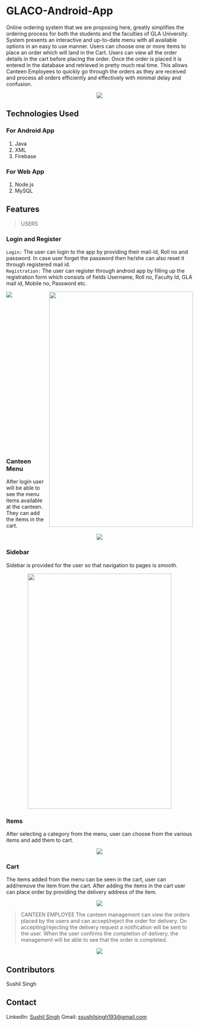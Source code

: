 # GLACO-Android-App
Online ordering system that we are proposing here, greatly simplifies the ordering process for both the students and the faculties of 
GLA University. System presents an interactive and up-to-date menu with all available options in an easy to use manner. Users can choose 
one or more items to place an order which will land in the Cart. Users can view all the order details in the cart before placing the order. Once the order is placed it is entered in the database and retrieved in pretty much real time. This allows Canteen Employees to quickly go through the orders as they are received and process all orders efficiently and effectively with minimal delay and confusion.

<p align="center"><img src="https://github.com/sushilsingh23/GLACO-Android-App/blob/master/AndroidApp/Screenshots/Glaco-Home.PNG"></p>

## Technologies Used
### For Android App
1. Java 
2. XML
3. Firebase
### For Web App
1. Node.js
2. MySQL

## Features
> USERS
### Login and Register
<code>Login:</code> The user can login to the app by providing their mail-Id, Roll no and password. In case user forget the password then he/she can also reset it through registered mail id.<br/>
<code>Registration:</code> The user can register through android app by filling up the registration form which consists of fields Username, Roll no, Faculty Id, GLA mail id, Mobile no, Password etc.
<div align="center"><img align="left"  src="https://github.com/sushilsingh23/GLACO-Android-App/blob/master/AndroidApp/Screenshots/Glaco-SignIn.PNG"><img align="right" height="635" width="388"  src="https://github.com/sushilsingh23/GLACO-Android-App/blob/master/AndroidApp/Screenshots/Glaco-SignUp.PNG"></div>
<br /><br /><br /><br /><br /><br /><br /><br /><br /><br /><br /><br /><br /><br /><br /><br /><br /><br /><br /><br /><br /><br /><br /><br /><br />

### Canteen Menu
After login user will be able to see the menu items available at the canteen. They can add the items in the cart.
<p align="center"><img src="https://github.com/sushilsingh23/GLACO-Android-App/blob/master/AndroidApp/Screenshots/Glaco-Main.PNG"></p>

### Sidebar
Sidebar is provided for the user so that navigation to pages is smooth.
<p align="center"><img height="635" width="388" src="https://github.com/sushilsingh23/GLACO-Android-App/blob/master/AndroidApp/Screenshots/Glaco-Sidebar.jpeg"></p>

### Items
After selecting a category from the menu, user can choose from the various items and add them to cart.
<p align="center"><img src="https://github.com/sushilsingh23/GLACO-Android-App/blob/master/AndroidApp/Screenshots/Glaco-Item.PNG"></p>

### Cart
The items added from the menu can be seen in the cart, user can add/remove the item from the cart. After adding the items in the cart user can place order by providing the delivery address of the item.
<p align="center"><img src="https://github.com/sushilsingh23/GLACO-Android-App/blob/master/AndroidApp/Screenshots/Glaco-Cart.PNG"></p>

> CANTEEN EMPLOYEE
The canteen management can view the orders placed by the users and can accept/reject the order for delivery. On accepting/rejecting the delivery request a notification will be sent to the user. When the user confirms the completion of delivery, the management will be able to see that the order is completed.
<p align="center"><img src="https://github.com/sushilsingh23/GLACO-Android-App/blob/master/AndroidApp/Screenshots/Glaco-Cart.PNG"></p>

## Contributors
Sushil Singh

## Contact
LinkedIn: [Sushil Singh](www.linkedin.com/in/sushilsingh23)
Gmail: <ssushilsingh193@gmail.com>
